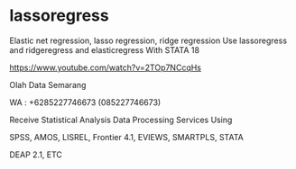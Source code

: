 # lassoregress
Elastic net regression, lasso regression, ridge regression Use lassoregress and ridgeregress and elasticregress With STATA 18

https://www.youtube.com/watch?v=2TOp7NCcqHs

Olah Data Semarang

WA : +6285227746673 (085227746673)

Receive Statistical Analysis Data Processing Services Using

SPSS, AMOS, LISREL, Frontier 4.1, EVIEWS, SMARTPLS, STATA

DEAP 2.1, ETC
